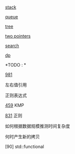 [stack](https://github.com/Lsyhprum/LeetCode/blob/master/Stack.md)

[queue]()

[tree]()

[two pointers]()

[search]()

[dp]()


*TODO : *

[981]()

左右值引用

正则表达式

[459]() KMP

[831]() 正则

如何根据数据规模推测时间复杂度

何时产生新的拷贝

[90] std::functional
